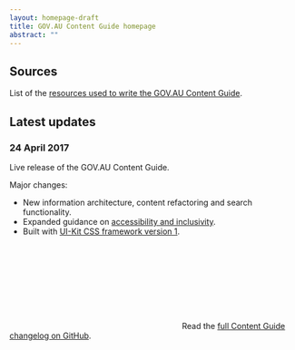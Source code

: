 ```yaml
---
layout: homepage-draft
title: GOV.AU Content Guide homepage
abstract: ""
---
```


## Sources

List of the [resources used to write the GOV.AU Content Guide](/sources/).

## Latest updates

### 24 April 2017

Live release of the GOV.AU Content Guide.

Major changes:

- New information architecture, content refactoring and search functionality.
- Expanded guidance on [accessibility and inclusivity](/accessibility-inclusivity).
- Built with [UI-Kit CSS framework version 1](http://guides.service.gov.au/design-guide/).

<p>
<svg class="icon-inline fa-github" role="img" title="GitHub icon" aria-labelledby="fa-github-alt-source">
<title id="fa-github-alt-source" lang="en">GitHub icon</title>
<use xlink:href="/assets/spritesheet.svg#fa-github"/>
</svg> Read the <a href="https://github.com/govau/content-guide/blob/master/CHANGELOG.md" rel="external">full Content Guide changelog on GitHub</a>.
</p>

